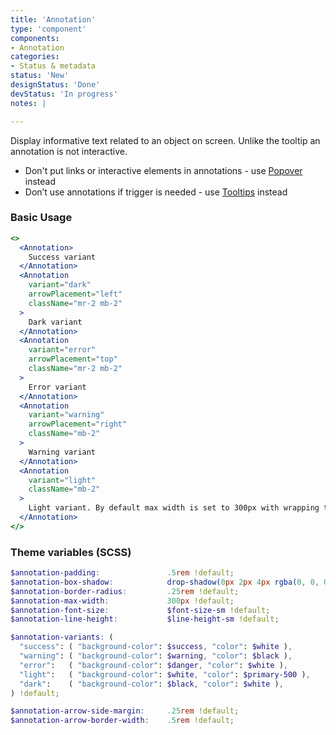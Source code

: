 ```yaml
---
title: 'Annotation'
type: 'component'
components:
- Annotation
categories:
- Status & metadata
status: 'New'
designStatus: 'Done'
devStatus: 'In progress'
notes: |

---
```


Display informative text related to an object on screen. Unlike the tooltip an annotation is not interactive.

- Don't put links or interactive elements in annotations - use [Popover](/components/popover) instead
- Don’t use annotations if trigger is needed - use [Tooltips](/components/tooltip) instead

### Basic Usage

```jsx live
<>
  <Annotation>
    Success variant
  </Annotation>
  <Annotation 
    variant="dark"
    arrowPlacement="left"
    className="mr-2 mb-2"
  >
    Dark variant
  </Annotation>
  <Annotation 
    variant="error" 
    arrowPlacement="top"
    className="mr-2 mb-2"
  >
    Error variant
  </Annotation>
  <Annotation
    variant="warning"
    arrowPlacement="right" 
    className="mb-2"
  >
    Warning variant
  </Annotation>
  <Annotation
    variant="light"
    className="mb-2"
  >
    Light variant. By default max width is set to 300px with wrapping text.
  </Annotation>
</>
```

### Theme variables (SCSS)

```scss
$annotation-padding:               .5rem !default;
$annotation-box-shadow:            drop-shadow(0px 2px 4px rgba(0, 0, 0, 0.15)) drop-shadow(0px 2px 8px rgba(0, 0, 0, 0.15)) !default;
$annotation-border-radius:         .25rem !default;
$annotation-max-width:             300px !default;
$annotation-font-size:             $font-size-sm !default;
$annotation-line-height:           $line-height-sm !default;

$annotation-variants: (
  "success": ( "background-color": $success, "color": $white ),
  "warning": ( "background-color": $warning, "color": $black ),
  "error":   ( "background-color": $danger, "color": $white ),
  "light":   ( "background-color": $white, "color": $primary-500 ),
  "dark":    ( "background-color": $black, "color": $white ),
) !default;

$annotation-arrow-side-margin:     .25rem !default;
$annotation-arrow-border-width:    .5rem !default;

```
